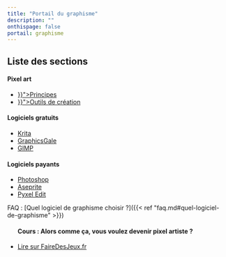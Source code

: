 ```yaml
---
title: "Portail du graphisme"
description: ""
onthispage: false
portail: graphisme
---
```


## Liste des sections

<div id="index-flex-container">
    <section>
        <h4>Pixel art</h4>
        <ul>
          <li><a href="{{< ref "graphisme/pixelart/principes.md" >}}">Principes</a></li>
          <li><a href="{{< ref "graphisme/pixelart/outils.md" >}}">Outils de création</a></li>
        </ul>
    </section>
    <section>
    	<h4>Logiciels gratuits</h4>
        <ul>
          <li><a href="https://krita.org/fr/">Krita</a></li>
          <li><a href="https://graphicsgale.com/us/">GraphicsGale</a></li>
          <li><a href="https://www.gimp.org/">GIMP</a></li>
        </ul>
    </section>
    <section>
    	<h4>Logiciels payants</h4>
        <ul>
          <li><a href="https://www.adobe.com/fr/products/photoshop.html">Photoshop</a></li>
          <li><a href="https://www.aseprite.org/">Aseprite</a></li>
          <li><a href="https://pyxeledit.com/about.php">Pyxel Edit</a></li>
        </ul>
    </section>
</div>

FAQ : [Quel logiciel de graphisme choisir ?]({{< ref "faq.md#quel-logiciel-de-graphisme" >}})

<div id="index-flex-container">
    <section>
        <ul>
        <h4>Cours : Alors comme ça, vous voulez devenir pixel artiste ?</h4>
          <li><a href="https://fairedesjeux.fr/pixel-art/">Lire sur FaireDesJeux.fr</a></li>
        </ul>
    </section>
</div>
